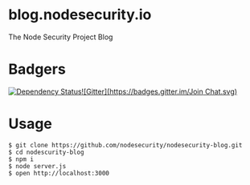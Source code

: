 blog.nodesecurity.io
====================

The Node Security Project Blog

# Badgers

[![Dependency Status](https://david-dm.org/nodesecurity/nodesecurity-blog.svg)](https://david-dm.org/nodesecurity/nodesecurity-blog)[![Gitter](https://badges.gitter.im/Join Chat.svg)](https://gitter.im/nodesecurity/community?utm_source=badge&utm_medium=badge&utm_campaign=pr-badge&utm_content=badge)


# Usage

```
$ git clone https://github.com/nodesecurity/nodesecurity-blog.git
$ cd nodescurity-blog
$ npm i
$ node server.js
$ open http://localhost:3000
```
